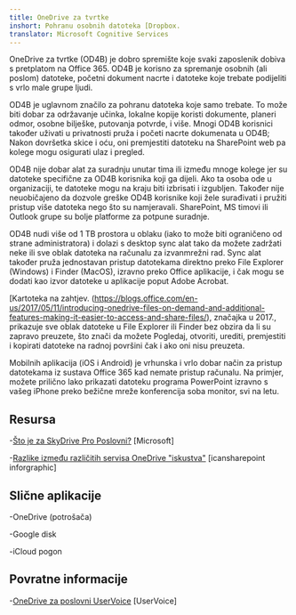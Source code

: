 ```yaml
---
title: OneDrive za tvrtke
inshort: Pohranu osobnih datoteka [Dropbox.
translator: Microsoft Cognitive Services
---
```



OneDrive za tvrtke (OD4B) je dobro spremište koje svaki zaposlenik dobiva s pretplatom na Office 365. OD4B je korisno za spremanje osobnih (ali poslom) datoteke, početni dokument nacrte i datoteke koje trebate podijeliti s vrlo male grupe ljudi.

OD4B je uglavnom značilo za pohranu datoteka koje samo trebate. To može biti dobar za održavanje učinka, lokalne kopije koristi dokumente, planeri odmor, osobne bilješke, putovanja potvrde, i više. Mnogi OD4B korisnici također uživati u privatnosti pruža i početi nacrte dokumenata u OD4B; Nakon dovršetka skice i oću, oni premjestiti datoteku na SharePoint web pa kolege mogu osigurati ulaz i pregled.

OD4B nije dobar alat za suradnju unutar tima ili između mnoge kolege jer su datoteke specifične za OD4B korisnika koji ga dijeli. Ako ta osoba ode u organizaciji, te datoteke mogu na kraju biti izbrisati i izgubljen. Također nije neuobičajeno da dozvole greške OD4B korisnike koji žele surađivati i pružiti pristup više datoteka nego što su namjeravali. SharePoint, MS timovi ili Outlook grupe su bolje platforme za potpune suradnje.

OD4B nudi više od 1 TB prostora u oblaku (iako to može biti ograničeno od strane administratora) i dolazi s desktop sync alat tako da možete zadržati neke ili sve oblak datoteka na računalu za izvanmrežni rad. Sync alat također pruža jednostavan pristup datotekama direktno preko File Explorer (Windows) i Finder (MacOS), izravno preko Office aplikacije, i čak mogu se dodati kao izvor datoteke u aplikacije poput Adobe Acrobat. 

[Kartoteka na zahtjev. (https://blogs.office.com/en-us/2017/05/11/introducing-onedrive-files-on-demand-and-additional-features-making-it-easier-to-access-and-share-files/), značajka u 2017., prikazuje sve oblak datoteke u File Explorer ili Finder bez obzira da li su zapravo preuzete, što znači da možete Pogledaj, otvoriti, urediti, premjestiti i kopirati datoteke na radnoj površini čak i ako oni nisu preuzeta.

Mobilnih aplikacija (iOS i Android) je vrhunska i vrlo dobar način za pristup datotekama iz sustava Office 365 kad nemate pristup računalu. Na primjer, možete prilično lako prikazati datoteku programa PowerPoint izravno s vašeg iPhone preko bežične mreže konferencija soba monitor, svi na letu.

Resursa
---------

-[Što je za SkyDrive Pro
    Poslovni?](https://support.office.com/en-us/article/What-is-OneDrive-for-Business-187f90af-056f-47c0-9656-cc0ddca7fdc2)
    \[Microsoft\]

-[Razlike između različitih servisa OneDrive
    "iskustva"](http://icsh.pt/OneDriveTree) \[icansharepoint
    inforgraphic\]

Slične aplikacije
--------------------

-OneDrive (potrošača)

-Google disk

-iCloud pogon

Povratne informacije
---------

-[OneDrive za poslovni UserVoice](https://onedrive.uservoice.com/forums/262982-onedrive/category/86090-onedrive-for-business)
    \[UserVoice\]


